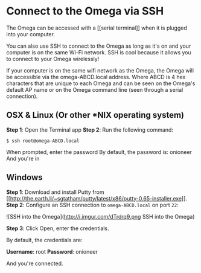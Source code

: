 # Connect to the Omega via SSH

The Omega can be accessed with a [[serial terminal]] when it is plugged into your computer.

You can also use SSH to connect to the Omega as long as it's on and your computer is on the same Wi-Fi network. SSH is cool because it allows you to connect to your Omega wirelessly!

If your computer is on the same wifi network as the Omega, the Omega will be accessible via the omega-ABCD.local address.
Where ABCD is 4 hex characters that are unique to each Omega and can be seen on the Omega's default AP name or on the Omega command line (seen through a serial connection).

## OSX & Linux (Or other *NIX operating system)

**Step 1**: Open the Terminal app
**Step 2**: Run the following command:
```
$ ssh root@omega-ABCD.local
```

When prompted, enter the password
By default, the password is: onioneer
And you're in

## Windows

**Step 1**: Download and install Putty from [[http://the.earth.li/~sgtatham/putty/latest/x86/putty-0.65-installer.exe]].
**Step 2**: Configure an SSH connection to `omega-ABCD.local` on port `22`:

![SSH into the Omega](http://i.imgur.com/dTrdrq9.png SSH into the Omega)

**Step 3**: Click Open, enter the credentials.

By default, the credentials are:

**Username**: root
**Password**: onioneer

And you're connected.